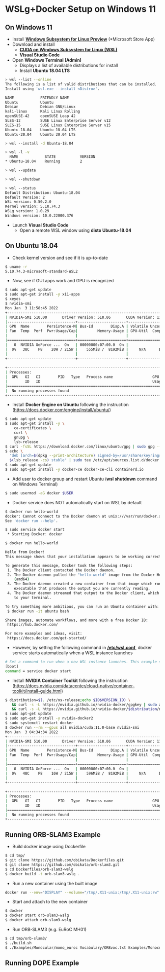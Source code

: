 # WSLg+Docker Setup on Windows 11

## On Windows 11
- Install [**Windows Subsystem for Linux Preview**](https://www.microsoft.com/store/productId/9P9TQF7MRM4R) (*Microsoft Store App)
- Download and install
  - [**CUDA on Windows Subsystem for Linux (WSL)**](https://developer.nvidia.com/cuda/wsl/download)
  - [**Visual Studio Code**](https://code.visualstudio.com/download)
- Open **Windows Terminal (Admin)**
  - Displays a list of available distributions for install
  - Install **Ubuntu 18.04 LTS**

```bash
> wsl --list --online
The following is a list of valid distributions that can be installed.
Install using 'wsl.exe --install <Distro>'.

NAME            FRIENDLY NAME
Ubuntu          Ubuntu
Debian          Debian GNU/Linux
kali-linux      Kali Linux Rolling
openSUSE-42     openSUSE Leap 42
SLES-12         SUSE Linux Enterprise Server v12
SLES-15         SUSE Linux Enterprise Server v15
Ubuntu-18.04    Ubuntu 18.04 LTS
Ubuntu-20.04    Ubuntu 20.04 LTS

> wsl --install -d Ubuntu-18.04

> wsl -l -v
  NAME            STATE           VERSION
* Ubuntu-18.04    Running         2

> wsl --update

> wsl --shutdown

> wsl --status
Default Distribution: Ubuntu-18.04
Default Version: 2
WSL version: 0.50.2.0
Kernel version: 5.10.74.3
WSLg version: 1.0.29
Windows version: 10.0.22000.376
```

- Launch **Visual Studio Code**
  - Open a remote WSL window using **disto Ubuntu-18.04**

## On Ubuntu 18.04
- Check kernel version and see if it is up-to-date

```bash
$ uname -r
5.10.74.3-microsoft-standard-WSL2
```

- Now, see if GUI apps work and GPU is recognized
```bash
$ sudo apt-get update
$ sudo apt-get install -y x11-apps
$ xeyes
$ nvidia-smi
Mon Jan  3 11:58:45 2022       
+-----------------------------------------------------------------------------+
| NVIDIA-SMI 510.00       Driver Version: 510.06       CUDA Version: 11.6     |
|-------------------------------+----------------------+----------------------+
| GPU  Name        Persistence-M| Bus-Id        Disp.A | Volatile Uncorr. ECC |
| Fan  Temp  Perf  Pwr:Usage/Cap|         Memory-Usage | GPU-Util  Compute M. |
|                               |                      |               MIG M. |
|===============================+======================+======================|
|   0  NVIDIA GeForce ...  On   | 00000000:07:00.0  On |                  N/A |
|  0%   38C    P8    20W / 215W |    555MiB /  8192MiB |     N/A      Default |
|                               |                      |                  N/A |
+-------------------------------+----------------------+----------------------+
                                                                               
+-----------------------------------------------------------------------------+
| Processes:                                                                  |
|  GPU   GI   CI        PID   Type   Process name                  GPU Memory |
|        ID   ID                                                   Usage      |
|=============================================================================|
|  No running processes found                                                 |
+-----------------------------------------------------------------------------+
```

- Install **Docker Engine on Ubuntu** following the instruction (https://docs.docker.com/engine/install/ubuntu/)
```bash
$ sudo apt-get update
$ sudo apt-get install -y \
    ca-certificates \
    curl \
    gnupg \
    lsb-release
$ curl -fsSL https://download.docker.com/linux/ubuntu/gpg | sudo gpg --dearmor -o /usr/share/keyrings/docker-archive-keyring.gpg
$ echo \
  "deb [arch=$(dpkg --print-architecture) signed-by=/usr/share/keyrings/docker-archive-keyring.gpg] https://download.docker.com/linux/ubuntu \
  $(lsb_release -cs) stable" | sudo tee /etc/apt/sources.list.d/docker.list > /dev/null
$ sudo apt-get update
$ sudo apt-get install -y docker-ce docker-ce-cli containerd.io
```

- Add user to docker group and restart Ubuntu (**wsl shutdown** command on Windows Terminal)
```bash
$ sudo usermod -aG docker $USER
```

- Docker service does NOT automatically start on WSL by default
```bash
$ docker run hello-world
docker: Cannot connect to the Docker daemon at unix:///var/run/docker.sock. Is the docker daemon running?.
See 'docker run --help'.

$ sudo service docker start
 * Starting Docker: docker 

$ docker run hello-world

Hello from Docker!
This message shows that your installation appears to be working correctly.

To generate this message, Docker took the following steps:
 1. The Docker client contacted the Docker daemon.
 2. The Docker daemon pulled the "hello-world" image from the Docker Hub.
    (amd64)
 3. The Docker daemon created a new container from that image which runs the
    executable that produces the output you are currently reading.
 4. The Docker daemon streamed that output to the Docker client, which sent it
    to your terminal.

To try something more ambitious, you can run an Ubuntu container with:
 $ docker run -it ubuntu bash

Share images, automate workflows, and more with a free Docker ID:
 https://hub.docker.com/

For more examples and ideas, visit:
 https://docs.docker.com/get-started/
```

- However, by setting the following command in [**/etc/wsl.conf**](https://docs.microsoft.com/en-us/windows/wsl/wsl-config#wslconf), docker service starts automatically when a WSL instance launches
```bash
# Set a command to run when a new WSL instance launches. This example starts the Docker container service.
[boot]
command = service docker start
```

- Install **NVIDIA Container Toolkit** following the instruction (https://docs.nvidia.com/datacenter/cloud-native/container-toolkit/install-guide.html)
```bash
$ distribution=$(. /etc/os-release;echo $ID$VERSION_ID) \
   && curl -s -L https://nvidia.github.io/nvidia-docker/gpgkey | sudo apt-key add - \
   && curl -s -L https://nvidia.github.io/nvidia-docker/$distribution/nvidia-docker.list | sudo tee /etc/apt/sources.list.d/nvidia-docker.list
$ sudo apt-get update
$ sudo apt-get install -y nvidia-docker2
$ sudo systemctl restart docker
$ docker run --rm --gpus all nvidia/cuda:11.0-base nvidia-smi
Mon Jan  3 04:34:34 2022       
+-----------------------------------------------------------------------------+
| NVIDIA-SMI 510.00       Driver Version: 510.06       CUDA Version: 11.6     |
|-------------------------------+----------------------+----------------------+
| GPU  Name        Persistence-M| Bus-Id        Disp.A | Volatile Uncorr. ECC |
| Fan  Temp  Perf  Pwr:Usage/Cap|         Memory-Usage | GPU-Util  Compute M. |
|                               |                      |               MIG M. |
|===============================+======================+======================|
|   0  NVIDIA GeForce ...  On   | 00000000:07:00.0  On |                  N/A |
|  0%   48C    P8    16W / 215W |    596MiB /  8192MiB |     N/A      Default |
|                               |                      |                  N/A |
+-------------------------------+----------------------+----------------------+
                                                                               
+-----------------------------------------------------------------------------+
| Processes:                                                                  |
|  GPU   GI   CI        PID   Type   Process name                  GPU Memory |
|        ID   ID                                                   Usage      |
|=============================================================================|
|  No running processes found                                                 |
+-----------------------------------------------------------------------------+
```
## Running ORB-SLAM3 Example

- Build docker image using Dockerfile
```bash
$ cd tmp/
$ git clone https://github.com/obikata/Dockerfiles.git
$ git clone https://github.com/obikata/orb-slam3.git
$ cd Dockerfiles/orb-slam3-wslg
$ docker build -t orb-slam3-wslg .
```

- Run a new container using the built image
```bash
docker run --env="DISPLAY" --volume="/tmp/.X11-unix:/tmp/.X11-unix:rw" --name orb-slam3-wslg -d -it --mount type=bind,src=/home/obikata/tmp,dst=/home/obikata/tmp orb-slam3-wslg
```

- Start and attach to the new container
```bash
$ docker 
$ docker start orb-slam3-wslg
$ docker attach orb-slam3-wslg
```

- Run ORB-SLAM3 (e.g. EuRoC MH01)
```bash
$ cd tmp/orb-slam3/
$ ./build.sh
$ ./Examples/Monocular/mono_euroc Vocabulary/ORBvoc.txt Examples/Monocular/EuRoC.yaml Examples/MH01/ Examples/Monocular/EuRoC_TimeStamps/MH01.txt
```

## Running DOPE Example
